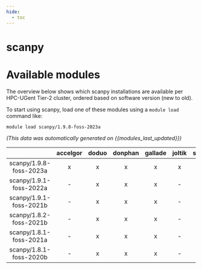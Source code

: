```yaml
---
hide:
  - toc
---
```


scanpy
======

# Available modules


The overview below shows which scanpy installations are available per HPC-UGent Tier-2 cluster, ordered based on software version (new to old).

To start using scanpy, load one of these modules using a `module load` command like:

```shell
module load scanpy/1.9.8-foss-2023a
```

*(This data was automatically generated on {{modules_last_updated}})*  

| |accelgor|doduo|donphan|gallade|joltik|shinx|skitty|
| :---: | :---: | :---: | :---: | :---: | :---: | :---: | :---: |
|scanpy/1.9.8-foss-2023a|x|x|x|x|x|x|x|
|scanpy/1.9.1-foss-2022a|-|x|x|x|-|-|-|
|scanpy/1.9.1-foss-2021b|-|x|x|x|-|-|-|
|scanpy/1.8.2-foss-2021b|-|x|x|x|-|-|-|
|scanpy/1.8.1-foss-2021a|-|x|x|x|-|-|-|
|scanpy/1.8.1-foss-2020b|-|x|x|x|-|-|-|
